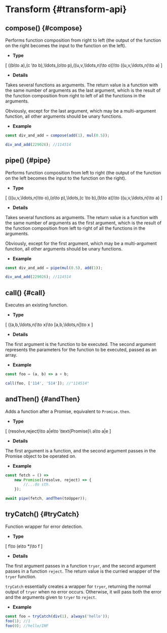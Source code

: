 # Transform {#transform-api}

## compose() {#compose}

Performs function composition from right to left (the output of the function on the right becomes the input to the function on the left).

-   **Type**

\[
((b\to a),(c \to b),\ldots,(o\to p),((u,v,\ldots,n)\to o))\to ((u,v,\ldots,n)\to a)
\]

-   **Details**

Takes several functions as arguments. The return value is a function with the same number of arguments as the last argument, which is the result of the function composition from right to left of all the functions in the arguments.

Obviously, except for the last argument, which may be a multi-argument function, all other arguments should be unary functions.

-   **Example**

```js
const div_and_add = compose(add(1), mul(0.5));

div_and_add(229026); //114514
```

## pipe() {#pipe}

Performs function composition from left to right (the output of the function on the left becomes the input to the function on the right).

-   **Type**

\[
(((u,v,\ldots,n)\to o),(o\to p),\ldots,(c \to b),(b\to a))\to ((u,v,\ldots,n)\to a)
\]

-   **Details**

Takes several functions as arguments. The return value is a function with the same number of arguments as the first argument, which is the result of the function composition from left to right of all the functions in the arguments.

Obviously, except for the first argument, which may be a multi-argument function, all other arguments should be unary functions.

-   **Example**

```js
const div_and_add = pipe(mul(0.5), add(1));

div_and_add(229026); //114514
```

## call() {#call}

Executes an existing function.

-   **Type**

\[
((a,b,\ldots,n)\to x)\to [a,b,\ldots,n]\to x
\]

-   **Details**

The first argument is the function to be executed. The second argument represents the parameters for the function to be executed, passed as an array.

-   **Example**

```js
const foo = (a, b) => a + b;

call(foo, ['114', '514']); //"114514"
```

## andThen() {#andThen}

Adds a function after a Promise, equivalent to `Promise.then`.

-   **Type**

\[
(resolve,reject)\to a|e\to \text{Promise}\ a\to a|e
\]

-   **Details**

The first argument is a function, and the second argument passes in the Promise object to be operated on.

-   **Example**

```js
const fetch = () =>
	new Promise((resolve, reject) => {
		//...do sth.
	});

await pipe(fetch, andThen(toUpper));
```

## tryCatch() {#tryCatch}

Function wrapper for error detection.

-   **Type**

\[
f\to (e\to *)\to f
\]

-   **Details**

The first argument passes in a function `tryer`, and the second argument passes in a function `reject`. The return value is the curried wrapper of the `tryer` function.

`tryCatch` essentially creates a wrapper for `tryer`, returning the normal output of `tryer` when no error occurs. Otherwise, it will pass both the error and the arguments given to `tryer` to `reject`.

-   **Example**

```js
const foo = tryCatch(div(1), always('hello'));
foo(1); //1
foo(0); //hello/INF
```